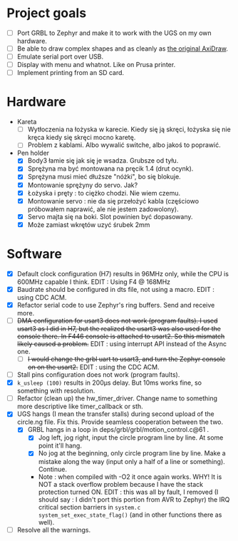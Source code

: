 # Project goals
* [ ] Port GRBL to Zephyr and make it to work with the UGS on my own hardware. 
* [ ] Be able to draw complex shapes and as cleanly as [the original AxiDraw](https://www.youtube.com/watch?v=5492ZjivAQ0&t=27s).
* [ ] Emulate serial port over USB.
* [ ] Display with menu and whatnot. Like on Prusa printer. 
* [ ] Implement printing from an SD card.

# Hardware
* Kareta
  * [ ] Wytłoczenia na łożyska w karecie. Kiedy się ją skręci, łożyska się nie kręca kiedy się skręci mocno karetę.
  * [ ] Problem z kablami. Albo wywalić switche, albo jakoś to poprawić.
* Pen holder
  * [x] Body3 łamie się jak się je wsadza. Grubsze od tyłu.
  * [x] Sprężyna ma być montowana na pręcik 1.4 (drut ocynk).
  * [x] Sprężyna musi mieć dłuższe "nóżki", bo się blokuje.
  * [x] Montowanie sprężyny do servo. Jak?
  * [x] Łożyska i pręty : to ciężko chodzi. Nie wiem czemu.
  * [x] Montowanie servo : nie da się przełożyć kabla (częściowo próbowałem naprawić, ale nie jestem zadowolony).
  * [x] Servo majta się na boki. Slot powinien być dopasowany.
  * [x] Może zamiast wkrętów uzyć śrubek 2mm

# Software
* [x] Default clock configuration (H7) results in 96MHz only, while the CPU is 600MHz capable I think. EDIT : Using F4 @ 168MHz
* [x] Baudrate should be configured in dts file, not using a macro. EDIT : using CDC ACM.
* [x] Refactor serial code to use Zephyr's ring buffers. Send and receive more.
* [ ] ~~DMA configuration for usart3 does not work (program faults). I used usart3 as I did in H7, but the realized the usart3 was also used for the console there. In F446 console is attached to usart2. So this mismatch likely caused a problem.~~ EDIT : using interrupt API instead of the Async one.
  * [ ] ~~I would change the grbl uart to usart3, and turn the Zephyr console on on the usart2.~~ EDIT : using the CDC ACM.
* [ ] Stall pins configuration does not work (program faults).
* [x] `k_usleep (100)` results in 200µs delay. But 10ms works fine, so something with resolution.
* [ ] Refactor (clean up) the hw_timer_driver. Change name to something more descriptive like timer_callback or sth.
* [x] UGS hangs (I mean the transfer stalls) during second upload of the circle.ng file. Fix this. Provide seamless cooperation between the two.
  * [x] GRBL hangs in a loop in deps/grbl/grbl/motion_control.c@61 . 
    * [x] Jog left, jog right, input the circle program line by line. At some point it'll hang.
    * [x] No jog at the beginning, only circle program line by line. Make a mistake along the way (input only a half of a line or something). Continue.
    * Note : when compiled with -O2 it once again works. WHY! It is NOT a stack overflow problem because I have the stack protection turned ON. EDIT : this was all by fault, I removed (I should say : I didn't port this portion from AVR to Zephyr) the IRQ critical section barriers in `system.c` `system_set_exec_state_flag()` (and in other functions there as well).
* [ ] Resolve all the warnings.